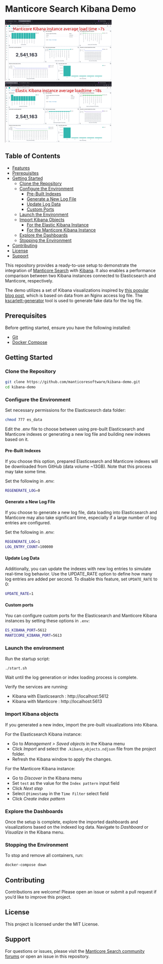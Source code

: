 # Manticore Search Kibana Demo

<img src="manticore1.png" alt="manticore" width="350" height="200" /> <img height="200" hspace="20"/> <img src="elastic1.png" alt="elastic" width="350" height="200" />

## Table of Contents

- [Features](#features)
- [Prerequisites](#prerequisites)
- [Getting Started](#getting-started)
  - [Clone the Repository](#clone-the-repository)
  - [Configure the Environment](#configure-the-environment)
    - [Pre-Built Indexes](#pre-built-indexes)
    - [Generate a New Log File](#generate-a-new-log-file)
    - [Update Log Data](#update-log-data)
    - [Custom Ports](#custom-ports)
  - [Launch the Environment](#launch-the-environment)
  - [Import Kibana Objects](#import-kibana-objects)
    - [For the Elastic Kibana Instance](#for-the-elastic-kibana-instance)
    - [For the Manticore Kibana Instance](#for-the-manticore-kibana-instance)
  - [Explore the Dashboards](#explore-the-dashboards)
  - [Stopping the Environment](#stopping-the-environment)
- [Contributing](#contributing)
- [License](#license)
- [Support](#support)

This repository provides a ready-to-use setup to demonstrate the integration of [Manticore Search](https://manticoresearch.com/) with [Kibana](https://www.elastic.co/kibana). It also enables a performance comparison between two Kibana instances connected to Elasticsearch and Manticore, respectively. 

The demo utilizes a set of Kibana visualizations inspired by [this popular blog post](https://ruan.dev/blog/2019/04/02/setup-kibana-dashboards-for-nginx-log-data-to-understand-the-behavior), which is based on data from an Nginx access log file. The [kscarlett-generator](https://github.com/kscarlett/nginx-log-generator) tool is used to generate fake data for the log file.

## Prerequisites

Before getting started, ensure you have the following installed:

- [Git](https://git-scm.com/)
- [Docker Compose](https://docs.docker.com/compose/)

## Getting Started

### Clone the Repository

```bash
git clone https://github.com/manticoresoftware/kibana-demo.git
cd kibana-demo
```

### Configure the Environment

Set necessary permissions for the Elasticsesrch data folder:
```bash
chmod 777 es_data
```

Edit the .env file to choose between using pre-built Elasticsearch and Manticore indexes or generating a new log file and building new indexes based on it.

#### Pre-Built Indexes

If you choose this option, prepared Elasticsearch and Manticore indexes will be downloaded from GitHub (data volume ~13GB). Note that this process may take some time. 

Set the following in .env:

```bash
REGENERATE_LOG=0
```


#### Generate a New Log File

If you choose to generate a new log file, data loading into Elasticsearch and Manticore may also take significant time, especially if a large number of log entries are configured.

Set the following in .env:

```bash
REGENERATE_LOG=1
LOG_ENTRY_COUNT=100000
```

#### Update Log Data

Additionally, you can update the indexes with new log entries to simulate real-time log behavior. Use the UPDATE_RATE option to define how many log entries are added per second. To disable this feature, set `UPDATE_RATE` to 0:

```bash
UPDATE_RATE=1
```

#### Custom ports

You can configure custom ports for the Elasticsearch and Manticore Kibana instances by setting these options in `.env`:

```bash
ES_KIBANA_PORT=5612
MANTICORE_KIBANA_PORT=5613
```

### Launch the environment

Run the startup script:

```bash
./start.sh
```

Wait until the log generation or index loading process is complete.

Verify the services are running:
- Kibana with Elasticsearch : http://localhost:5612
- Kibana with Manticore : http://localhost:5613

### Import Kibana objects

If you generated a new index, import the pre-built visualizations into Kibana.

For the Elasticsearch Kibana instance:

- Go to *Management > Saved objects* in the Kibana menu
- Click *Import* and select the `.kibana_objects.ndjson` file from the project folder.
- Refresh the Kibana window to apply the changes.


For the Manticore Kibana instance:

- Go to *Discover* in the Kibana menu
- Set `test` as the value for the `Index pattern` input field
- Click *Next step*
- Select `@timestamp` in the `Time Filter` select field
- Click *Create index pattern*


### Explore the Dashboards

Once the setup is complete, explore the imported dashboards and visualizations based on the indexed log data. Navigate to *Dashboard* or *Visualize* in the Kibana menu.

### Stopping the Environment

To stop and remove all containers, run:

```bash
docker-compose down
```

## Contributing

Contributions are welcome! Please open an issue or submit a pull request if you’d like to improve this project.

## License

This project is licensed under the MIT License.

## Support

For questions or issues, please visit the [Manticore Search community forums](https://forum.manticoresearch.com/) or open an issue in this repository.
